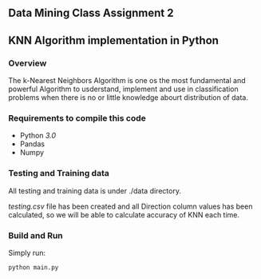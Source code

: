 ## Data Mining Class Assignment 2
## KNN Algorithm implementation in Python

### Overview
The k-Nearest Neighbors Algorithm is one os the most fundamental and powerful Algorithm to usderstand, implement and use in classification problems when there is no or little knowledge abourt distribution of data.

### Requirements to compile this code
* Python *3.0*
* Pandas
* Numpy

### Testing and Training data
All testing and training data is under ./data directory.

*testing.csv* file has been created and all Direction column values has been calculated, so we will be able to calculate accuracy of KNN each time.

### Build and Run
Simply run:
```
python main.py
```